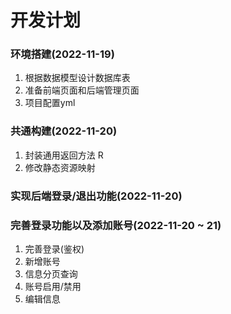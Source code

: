 # 开发计划

### 环境搭建(2022-11-19)
1. 根据数据模型设计数据库表
2. 准备前端页面和后端管理页面
3. 项目配置yml

### 共通构建(2022-11-20)
1. 封装通用返回方法 R
2. 修改静态资源映射

### 实现后端登录/退出功能(2022-11-20)
### 完善登录功能以及添加账号(2022-11-20 ~ 21)
1. 完善登录(鉴权)
2. 新增账号
3. 信息分页查询
4. 账号启用/禁用
5. 编辑信息

